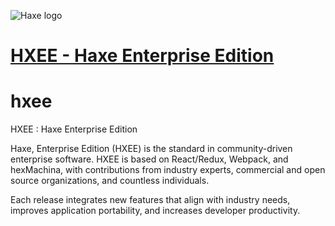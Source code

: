 ![Haxe logo](http://haxe.org/img/haxe-logo.svg)
# [HXEE - Haxe Enterprise Edition](http://haxe.org)
# hxee
HXEE : Haxe Enterprise Edition

Haxe, Enterprise Edition (HXEE) is the standard in community-driven enterprise software. HXEE is based on React/Redux, Webpack, and hexMachina, with contributions from industry experts, commercial and open source organizations, and countless individuals. 

Each release integrates new features that align with industry needs, improves application portability, and increases developer productivity.
